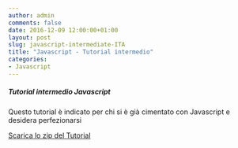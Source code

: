 ```yaml
---
author: admin
comments: false
date: 2016-12-09 12:00:00+01:00
layout: post
slug: javascript-intermediate-ITA
title: "Javascript - Tutorial intermedio"
categories:
- Javascript
---
```


##### Tutorial intermedio Javascript

Questo tutorial è indicato per chi si è già cimentato con Javascript e desidera perfezionarsi

[Scarica lo zip del Tutorial](/assets/tutorials/Javascript_intermediate_ITA.zip)
